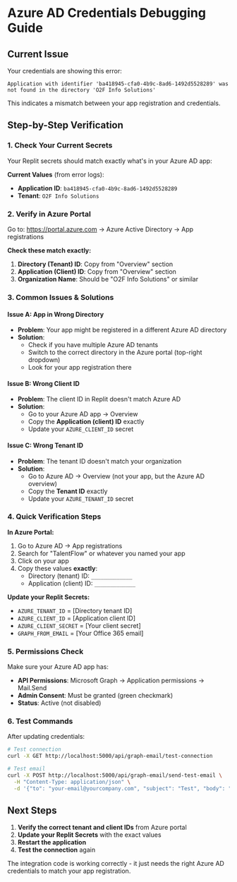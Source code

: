 # Azure AD Credentials Debugging Guide

## Current Issue
Your credentials are showing this error:
```
Application with identifier 'ba418945-cfa0-4b9c-8ad6-1492d5528289' was not found in the directory 'O2F Info Solutions'
```

This indicates a mismatch between your app registration and credentials.

## Step-by-Step Verification

### 1. Check Your Current Secrets
Your Replit secrets should match exactly what's in your Azure AD app:

**Current Values** (from error logs):
- **Application ID**: `ba418945-cfa0-4b9c-8ad6-1492d5528289`
- **Tenant**: `O2F Info Solutions`

### 2. Verify in Azure Portal

Go to: https://portal.azure.com → Azure Active Directory → App registrations

**Check these match exactly:**

1. **Directory (Tenant) ID**: Copy from "Overview" section
2. **Application (Client) ID**: Copy from "Overview" section  
3. **Organization Name**: Should be "O2F Info Solutions" or similar

### 3. Common Issues & Solutions

#### Issue A: App in Wrong Directory
- **Problem**: Your app might be registered in a different Azure AD directory
- **Solution**: 
  - Check if you have multiple Azure AD tenants
  - Switch to the correct directory in the Azure portal (top-right dropdown)
  - Look for your app registration there

#### Issue B: Wrong Client ID
- **Problem**: The client ID in Replit doesn't match Azure AD
- **Solution**:
  - Go to your Azure AD app → Overview
  - Copy the **Application (client) ID** exactly
  - Update your `AZURE_CLIENT_ID` secret

#### Issue C: Wrong Tenant ID
- **Problem**: The tenant ID doesn't match your organization
- **Solution**:
  - Go to Azure AD → Overview (not your app, but the Azure AD overview)
  - Copy the **Tenant ID** exactly
  - Update your `AZURE_TENANT_ID` secret

### 4. Quick Verification Steps

**In Azure Portal:**
1. Go to Azure AD → App registrations
2. Search for "TalentFlow" or whatever you named your app
3. Click on your app
4. Copy these values **exactly**:
   - Directory (tenant) ID: `_____________`
   - Application (client) ID: `_____________`

**Update your Replit Secrets:**
- `AZURE_TENANT_ID` = [Directory tenant ID]
- `AZURE_CLIENT_ID` = [Application client ID]  
- `AZURE_CLIENT_SECRET` = [Your client secret]
- `GRAPH_FROM_EMAIL` = [Your Office 365 email]

### 5. Permissions Check

Make sure your Azure AD app has:
- **API Permissions**: Microsoft Graph → Application permissions → Mail.Send
- **Admin Consent**: Must be granted (green checkmark)
- **Status**: Active (not disabled)

### 6. Test Commands

After updating credentials:
```bash
# Test connection
curl -X GET http://localhost:5000/api/graph-email/test-connection

# Test email 
curl -X POST http://localhost:5000/api/graph-email/send-test-email \
  -H "Content-Type: application/json" \
  -d '{"to": "your-email@yourcompany.com", "subject": "Test", "body": "Hello!"}'
```

## Next Steps

1. **Verify the correct tenant and client IDs** from Azure portal
2. **Update your Replit Secrets** with the exact values
3. **Restart the application** 
4. **Test the connection** again

The integration code is working correctly - it just needs the right Azure AD credentials to match your app registration.